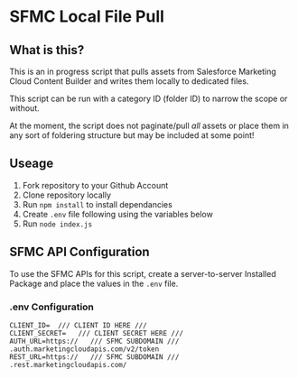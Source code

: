# SFMC Local File Pull

## What is this?
This is an in progress script that pulls assets from Salesforce Marketing Cloud Content Builder and writes them locally to dedicated files.

This script can be run with a category ID (folder ID) to narrow the scope or without.

At the moment, the script does not paginate/pull _all_ assets or place them in any sort of foldering structure but may be included at some point!


## Useage
1. Fork repository to your Github Account
2. Clone repository locally
3. Run `npm install` to install dependancies
4. Create `.env` file following using the variables below
5. Run `node index.js`


## SFMC API Configuration
To use the SFMC APIs for this script, create a server-to-server Installed Package and place the values in the `.env` file.


### .env Configuration
```
CLIENT_ID=  /// CLIENT ID HERE ///
CLIENT_SECRET=   /// CLIENT SECRET HERE ///
AUTH_URL=https://   /// SFMC SUBDOMAIN ///   .auth.marketingcloudapis.com/v2/token
REST_URL=https://   /// SFMC SUBDOMAIN ///   .rest.marketingcloudapis.com/
```
